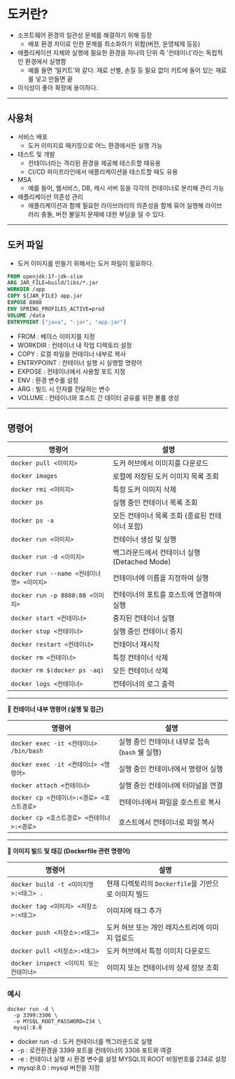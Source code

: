 도커란?
==

- 소프트웨어 환경의 일관성 문제를 해결하기 위해 등장
    - 배포 환경 차이로 인한 문제를 최소화하기 위함(버전, 운영체제 등등)
- 애플리케이션 자체와 실행에 필요한 환경을 하나의 단위 즉 '컨테이너'라는 독립적인 환경에서 실행함
    - 예를 들면 '밀키트'와 같다. 재료 선별, 손질 등 필요 없이 키트에 들어 있는 재료를 넣고 만들면 끝
- 이식성이 좋아 확장에 용이하다.

---

## 사용처

- 서비스 배포
    - 도커 이미지로 패키징으로 어느 환경에서든 실행 가능
- 테스트 및 개발
    - 컨테이너라는 격리된 환경을 제공해 테스트할 때유용
    - CI/CD 파이프라인에서 애플리케이션을 테스트할 때도 유용
- MSA
    - 예를 들어, 웹서비스, DB, 캐시 서버 등을 각각의 컨테이너로 분리해 관리 가능
- 애플리케이션 의존성 관리
    - 애플리케이션과 함께 필요한 라이브러리의 의존성을 함께 묶어 실행해 라이브러리 충돌, 버전 불일치 문제에 대한 부담을 덜 수 있다.

---

## 도커 파일

- 도커 이미지를 만들기 위해서는 도커 파일이 필요하다.

```dockerfile
FROM openjdk:17-jdk-slim
ARG JAR_FILE=build/libs/*.jar
WORKDIR /app
COPY ${JAR_FILE} app.jar
EXPOSE 8080
ENV SPRING_PROFILES_ACTIVE=prod
VOLUME /data
ENTRYPOINT ["java", "-jar", "app.jar"] 
```

- FROM : 베이스 이미지를 지정
- WORKDIR : 컨테이너 내 작업 디렉토리 설정
- COPY : 로컬 파일을 컨테이너 내부로 복사
- ENTRYPOINT : 컨테이너 실행 시 실행할 명령어
- EXPOSE : 컨테이너에서 사용할 포트 지정
- ENV : 환경 변수를 설정
- ARG : 빌드 시 인자를 전달하는 변수
- VOLUME : 컨테이너와 호스트 간 데이터 공유를 위한 볼륨 생성

---

## 명령어

| 명령어                               | 설명                              |
|-----------------------------------|---------------------------------|
| `docker pull <이미지>`               | 도커 허브에서 이미지를 다운로드               |
| `docker images`                   | 로컬에 저장된 도커 이미지 목록 조회            |
| `docker rmi <이미지>`                | 특정 도커 이미지 삭제                    |
| `docker ps`                       | 실행 중인 컨테이너 목록 조회                |
| `docker ps -a`                    | 모든 컨테이너 목록 조회 (종료된 컨테이너 포함)     |
| `docker run <이미지>`                | 컨테이너 생성 및 실행                    |
| `docker run -d <이미지>`             | 백그라운드에서 컨테이너 실행 (Detached Mode) |
| `docker run --name <컨테이너명> <이미지>` | 컨테이너에 이름을 지정하여 실행               |
| `docker run -p 8080:80 <이미지>`     | 컨테이너의 포트를 호스트에 연결하여 실행          |
| `docker start <컨테이너>`             | 중지된 컨테이너 실행                     |
| `docker stop <컨테이너>`              | 실행 중인 컨테이너 중지                   |
| `docker restart <컨테이너>`           | 컨테이너 재시작                        |
| `docker rm <컨테이너>`                | 특정 컨테이너 삭제                      |
| `docker rm $(docker ps -aq)`      | 모든 컨테이너 삭제                      |
| `docker logs <컨테이너>`              | 컨테이너의 로그 출력                     |

---

**🔹 컨테이너 내부 명령어 (실행 및 접근)**

| 명령어                                | 설명                              |
|------------------------------------|---------------------------------|
| `docker exec -it <컨테이너> /bin/bash` | 실행 중인 컨테이너 내부로 접속 (`bash` 쉘 실행) |
| `docker exec -it <컨테이너> <명령어>`     | 실행 중인 컨테이너에서 명령어 실행             |
| `docker attach <컨테이너>`             | 실행 중인 컨테이너에 터미널을 연결             |
| `docker cp <컨테이너>:<경로> <호스트경로>`    | 컨테이너에서 파일을 호스트로 복사              |
| `docker cp <호스트경로> <컨테이너>:<경로>`    | 호스트에서 컨테이너로 파일 복사               |

---

**🔹 이미지 빌드 및 태깅 (Dockerfile 관련 명령어)**

| 명령어                             | 설명                                 |
|---------------------------------|------------------------------------|
| `docker build -t <이미지명>:<태그> .` | 현재 디렉토리의 `Dockerfile`을 기반으로 이미지 빌드 |
| `docker tag <이미지> <저장소>:<태그>`   | 이미지에 태그 추가                         |
| `docker push <저장소>:<태그>`        | 도커 허브 또는 개인 레지스트리에 이미지 업로드         |
| `docker pull <저장소>:<태그>`        | 도커 허브에서 특정 이미지 다운로드                |
| `docker inspect <이미지 또는 컨테이너>`  | 이미지 또는 컨테이너의 상세 정보 조회              |

### 예시

```shell
docker run -d \
  -p 3399:3306 \
  -e MYSQL_ROOT_PASSWORD=234 \
  mysql:8.0
```

- docker run -d : 도커 컨테이너를 백그라운드로 실행
- -p : 로컨환경을 3399 포트를 컨테이너의 3306 포트와 여결
- -e : 컨테이너 실행 시 환경 변수를 설정 MYSQL의 ROOT 비밀번호를 234로 설정
- mysql:8.0 : mysql 버전을 지정
